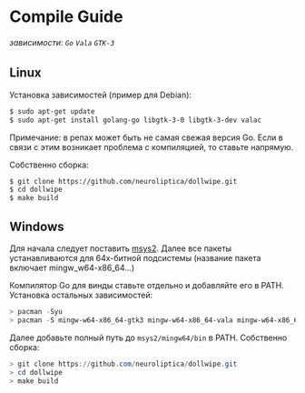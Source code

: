 # Compile Guide
###### зависимости: `Go` `Vala` `GTK-3`

## Linux
Установка зависимостей (пример для Debian):

```bash
$ sudo apt-get update
$ sudo apt-get install golang-go libgtk-3-0 libgtk-3-dev valac
```

Примечание: в репах может быть не самая свежая версия Go. Если в связи с этим возникает проблема с компиляцией, то ставьте напрямую.

Собственно сборка:

```bash
$ git clone https://github.com/neuroliptica/dollwipe.git
$ cd dollwipe
$ make build
```

## Windows
Для начала следует поставить [msys2](https://www.msys2.org). Далее все пакеты устанавливаются для 64х-битной подсистемы (название пакета включает mingw_w64-x86_64...)

Компилятор Go для винды ставьте отдельно и добавляйте его в PATH. Установка остальных зависимостей:

```powershell 
> pacman -Syu
> pacman -S mingw-w64-x86_64-gtk3 mingw-w64-x86_64-vala mingw-w64-x86_64-make
```

Далее добавьте полный путь до `msys2/mingw64/bin` в PATH. Собственно сборка:

```powershell 
> git clone https://github.com/neuroliptica/dollwipe.git
> cd dollwipe
> make build
```
